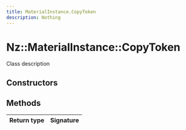 ```yaml
---
title: MaterialInstance.CopyToken
description: Nothing
---
```


# Nz::MaterialInstance::CopyToken

Class description

## Constructors


## Methods

| Return type | Signature |
| ----------- | --------- |
